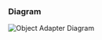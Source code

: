 ### Diagram
![Object Adapter Diagram](https://user-images.githubusercontent.com/30439829/150859485-b31d9b34-97ef-4202-9557-dac0a490ead9.png)
